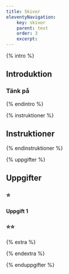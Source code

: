 ```yaml
---
title: Skivor
eleventyNavigation:
    key: skivor
    parent: text
    order: 3
    excerpt:
---
```


{% intro %}

## Introduktion

### Tänk på

{% endintro %}

{% instruktioner %}

## Instruktioner

{% endinstruktioner %}

{% uppgifter %}

## Uppgifter

### ⭐

#### Uppgift 1

### ⭐⭐

{% extra %}

{% endextra %}

{% enduppgifter %}
